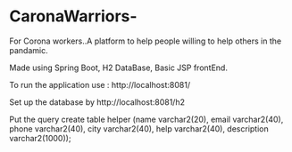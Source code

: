# CaronaWarriors-
For Corona workers..A platform to help people willing to help others in the pandamic.

Made using Spring Boot, H2 DataBase, Basic JSP frontEnd.


To run the application use : http://localhost:8081/

Set up the database by  http://localhost:8081/h2

Put the query
create table helper (name varchar2(20), email varchar2(40), phone varchar2(40), city varchar2(40), help varchar2(40), description varchar2(1000));




